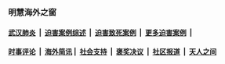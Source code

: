 
### 明慧海外之窗

####  [武汉肺炎](indexes/365.md?t=01191300) &nbsp;|&nbsp;  [迫害案例综述](indexes/328.md?t=01191300) &nbsp;|&nbsp; [迫害致死案例](indexes/277.md?t=01191300)  &nbsp;|&nbsp; [更多迫害案例](indexes/81.md?t=01191300)  &nbsp;|&nbsp; 
####  [时事评论](indexes/251.md?t=01191300) &nbsp;|&nbsp; [海外简讯](indexes/245.md?t=01191300)&nbsp;|&nbsp;  [社会支持](indexes/140.md?t=01191300) &nbsp;|&nbsp; [褒奖决议](indexes/282.md?t=01191300) &nbsp;|&nbsp; [社区报道](indexes/91.md?t=01191300)  &nbsp;|&nbsp; [天人之间](indexes/78.md?t=01191300) 


